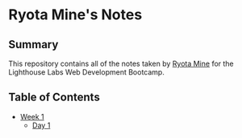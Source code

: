 # Ryota Mine's Notes

## Summary

This repository contains all of the notes taken by [Ryota Mine](https://github.com/ryotamine/lighthouse-web-notes) for the Lighthouse Labs Web Development Bootcamp.

## Table of Contents
* [Week 1](/Week_1)
  * [Day 1](/Week-1/Day_1)